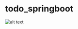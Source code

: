# todo_springboot
![alt text](http://https://github.com/AL-RND/todo_springboot/src/main/resources/static/images/startpage.jpg)
